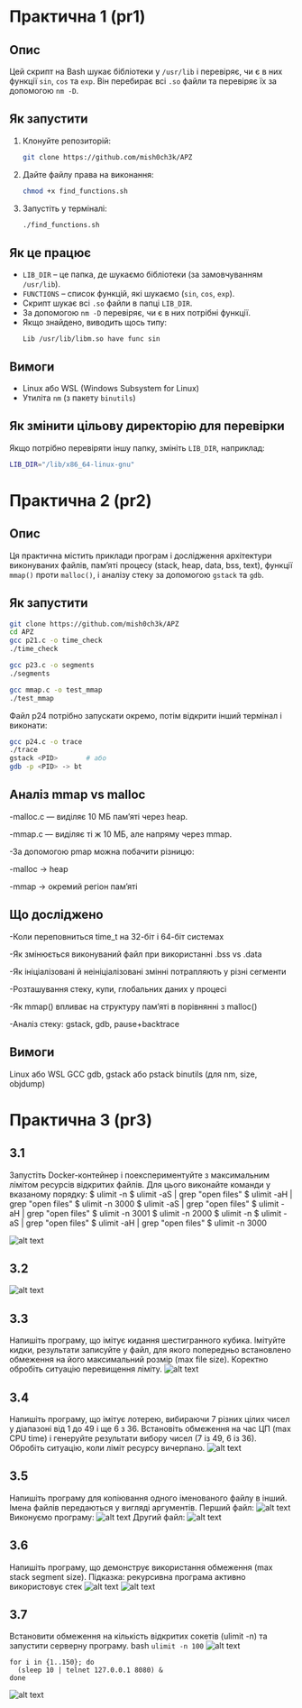 # Практична 1 (pr1)

## Опис
Цей скрипт на Bash шукає бібліотеки у `/usr/lib` і перевіряє, чи є в них функції `sin`, `cos` та `exp`. Він перебирає всі `.so` файли та перевіряє їх за допомогою `nm -D`.

## Як запустити
1. Клонуйте репозиторій:
   ```bash
   git clone https://github.com/mish0ch3k/APZ
   ```
2. Дайте файлу права на виконання:
   ```bash
   chmod +x find_functions.sh
   ```
3. Запустіть у терміналі:
   ```bash
   ./find_functions.sh
   ```

## Як це працює
- `LIB_DIR` – це папка, де шукаємо бібліотеки (за замовчуванням `/usr/lib`).
- `FUNCTIONS` – список функцій, які шукаємо (`sin`, `cos`, `exp`).
- Скрипт шукає всі `.so` файли в папці `LIB_DIR`.
- За допомогою `nm -D` перевіряє, чи є в них потрібні функції.
- Якщо знайдено, виводить щось типу:
  ```
  Lib /usr/lib/libm.so have func sin
  ```

## Вимоги
- Linux або WSL (Windows Subsystem for Linux)
- Утиліта `nm` (з пакету `binutils`)

## Як змінити цільову директорію для перевірки
Якщо потрібно перевіряти іншу папку, змініть `LIB_DIR`, наприклад:
```bash
LIB_DIR="/lib/x86_64-linux-gnu"
```


# Практична 2 (pr2)

## Опис

Ця практична містить приклади програм і дослідження архітектури виконуваних файлів, памʼяті процесу (stack, heap, data, bss, text), функції `mmap()` проти `malloc()`, і аналізу стеку за допомогою `gstack` та `gdb`.

## Як запустити

```bash
git clone https://github.com/mish0ch3k/APZ
cd APZ
gcc p21.c -o time_check
./time_check

gcc p23.c -o segments
./segments

gcc mmap.c -o test_mmap
./test_mmap
```
Файл p24 потрібно запускати окремо, потім відкрити інший термінал і виконати:
```bash
gcc p24.c -o trace
./trace    
gstack <PID>       # або
gdb -p <PID> -> bt
```

## Аналіз mmap vs malloc
-malloc.c — виділяє 10 МБ памʼяті через heap.

-mmap.c — виділяє ті ж 10 МБ, але напряму через mmap.

-За допомогою pmap <PID> можна побачити різницю:

-malloc → heap

-mmap → окремий регіон памʼяті


## Що досліджено
-Коли переповниться time_t на 32-біт і 64-біт системах

-Як змінюється виконуваний файл при використанні .bss vs .data

-Як ініціалізовані й неініціалізовані змінні потрапляють у різні сегменти

-Розташування стеку, купи, глобальних даних у процесі

-Як mmap() впливає на структуру памʼяті в порівнянні з malloc()

-Аналіз стеку: gstack, gdb, pause+backtrace

## Вимоги
Linux або WSL
GCC
gdb, gstack або pstack
binutils (для nm, size, objdump)


# Практична 3 (pr3)

## 3.1 
Запустіть Docker-контейнер і поекспериментуйте з максимальним лімітом ресурсів відкритих файлів. Для цього виконайте команди у вказаному порядку: $ ulimit -n $ ulimit -aS | grep "open files" $ ulimit -aH | grep "open files" $ ulimit -n 3000 $ ulimit -aS | grep "open files" $ ulimit -aH | grep "open files" $ ulimit -n 3001 $ ulimit -n 2000 $ ulimit -n $ ulimit -aS | grep "open files" $ ulimit -aH | grep "open files" $ ulimit -n 3000

![alt text](image.png)

## 3.2
![alt text](image-1.png)

## 3.3 
Напишіть програму, що імітує кидання шестигранного кубика. Імітуйте кидки, результати записуйте у файл, для якого попередньо встановлено обмеження на його максимальний розмір (max file size). Коректно обробіть ситуацію перевищення ліміту.
![alt text](image-5.png)

## 3.4
Напишіть програму, що імітує лотерею, вибираючи 7 різних цілих чисел у діапазоні від 1 до 49 і ще 6 з 36. Встановіть обмеження на час ЦП (max CPU time) і генеруйте результати вибору чисел (7 із 49, 6 із 36). Обробіть ситуацію, коли ліміт ресурсу вичерпано.
![alt text](image-4.png)

## 3.5 
Напишіть програму для копіювання одного іменованого файлу в інший. Імена файлів передаються у вигляді аргументів.
Перший файл:
![alt text](image-8.png)
Виконуємо програму:
![alt text](image-6.png)
Другий файл:
![alt text](image-7.png)

## 3.6 
Напишіть програму, що демонструє використання обмеження (max stack segment size). Підказка: рекурсивна програма активно використовує стек
![alt text](image-9.png)
![alt text](image-10.png)

## 3.7
Встановити обмеження на кількість відкритих сокетів (ulimit -n) та запустити серверну програму.
bash ```ulimit -n 100```
![alt text](image-11.png)

```
for i in {1..150}; do
  (sleep 10 | telnet 127.0.0.1 8080) &
done
```

![alt text](image-12.png)
